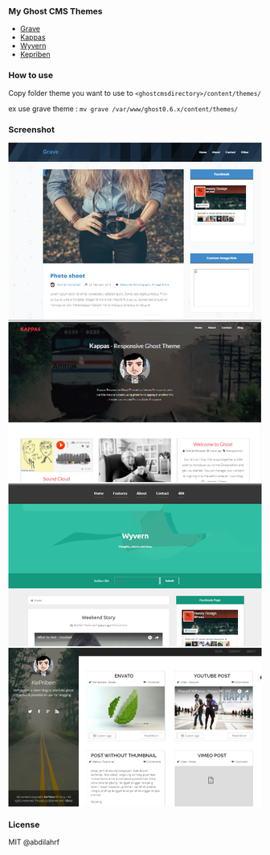 ### My Ghost CMS Themes

- [Grave](http://gravedemo-hasnydesign.rhcloud.com)
- [Kappas](http://kappas-responsivethemes.rhcloud.com)
- [Wyvern](http://wyvern-hasnydes.rhcloud.com)
- [Kepriben](http://kepriben-responsivethemes.rhcloud.com)

### How to use

Copy folder theme you want to use to `<ghostcmsdirectory>/content/themes/`

ex use grave theme : `mv grave /var/www/ghost0.6.x/content/themes/`

### Screenshot

![](grave.png)
![](kappas.png)
![](wyvern.png)
![](kepriben.png)

### License

MIT @abdilahrf
